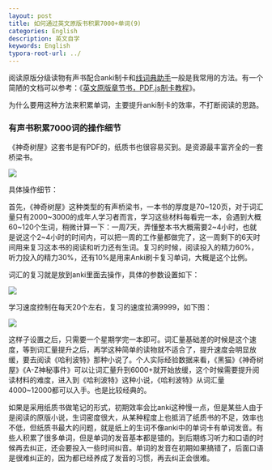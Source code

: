 ```yaml
---
layout: post
title: 如何通过英文原版书积累7000+单词(9)
categories: English
description: 英文自学
keywords: English
typora-root-url: ../
---
```


阅读原版分级读物有声书配合anki制卡和[线词典助手](https://chrome.google.com/webstore/detail/online-dictionary-helper/lppjdajkacanlmpbbcdkccjkdbpllajb)一般是我常用的方法。有一个简陋的文档可以参考：《[英文原版章节书，PDF.js制卡教程](https://cs-cn.top/assets/doc/英文原版章节书PDFJS制卡教程.docx)》。

为什么要用这种方法来积累单词，主要提升anki制卡的效率，不打断阅读的思路。

### 有声书积累7000词的操作细节

《神奇树屋》这套书是有PDF的，纸质书也很容易买到。是资源最丰富齐全的一套桥梁书。

<img src="https://cs-cn.top//images/posts/20210713044649.png">

具体操作细节：

首先，《神奇树屋》这种类型的有声桥梁书，一本书的厚度是70~120页，对于词汇量只有2000~3000的成年人学习者而言，学习这些材料每看完一本，会遇到大概60~120个生词，稍微计算一下：一周7天，弄懂整本书大概需要2~4小时，也就是说这个2~4小时的时间内，可以把一周的工作量都做完了，这一周剩下的6天时间用来复习这本书的阅读和听力还有生词。复习的时候，阅读投入的精力60%，听力投入的精力30%，还有10%是用来Anki刷卡复习单词，大概是这个比例。

词汇的复习就是放到anki里面去操作，具体的参数设置如下：

<img src="https://cs-cn.top/images/posts/learning_speed4781.png"/>

学习速度控制在每天20个左右，复习的速度拉满9999，如下图：

<img src="https://cs-cn.top/images/posts/review_speed3330.png"/>

这样子设置之后，只需要一个星期学完一本即可。词汇量基础差的时候是这个速度，等到词汇量提升之后，再学这种简单的读物就不适合了，提升速度会明显放缓，要去阅读《哈利波特》那种小说了。个人实际经验数据来看，《黑猫》《神奇树屋》《A-Z神秘事件》可以让词汇量升到6000+就开始放缓，这个时候需要提升阅读材料的难度，进入到《哈利波特》这种小说，《哈利波特》从词汇量4000~12000都可以入手。也是比较经典的。

如果是采用纸质书做笔记的形式，初期效率会比anki这种慢一点，但是某些人由于是阅读的原版小说，生词密度很大，从某种程度上也抵消了纸质书的不足，效率也不低，但纸质书最大的问题，就是纸上的生词不像anki中的单词卡有单词发音。有些人积累了很多单词，但是单词的发音基本都是错的。到后期练习听力和口语的时候再去纠正，还会要投入一些时间纠音。单词的发音在初期如果搞错了，后面口语是很难纠正的，因为都已经养成了发音的习惯，再去纠正会很难。
